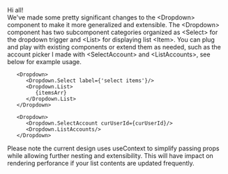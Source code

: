 Hi all! <br>
We've made some pretty significant changes to the \<Dropdown> component to make it more generalized and extensible. The \<Dropdown> component has two subcomponent categories organized as \<Select>  for the dropdown trigger and \<List> for displaying list \<Item>. You can plug and play with existing components or extend them as needed, such as the account picker I made with \<SelectAccount> and \<ListAccounts>, see below for example usage.

```
   <Dropdown>
      <Dropdown.Select label={'select items'}/>
      <Dropdown.List>
         {itemsArr}
      </Dropdown.List>
   </Dropdown>

   <Dropdown>
      <Dropdown.SelectAccount curUserId={curUserId}/>
      <Dropdown.ListAccounts/>
   </Dropdown>
```
Please note the current design uses useContext to simplify passing props while allowing further nesting and extensibility. This will have  impact on rendering perforance if your list contents are updated frequently.